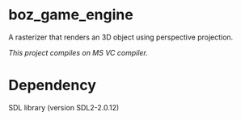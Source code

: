 # boz_game_engine

A rasterizer that renders an 3D object using perspective projection.

*This project compiles on MS VC compiler.*

# Dependency

SDL library (version SDL2-2.0.12)

